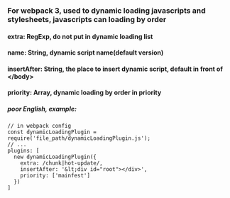 ### For webpack 3, used to dynamic loading javascripts and stylesheets, javascripts can loading by order

#### extra: RegExp, do not put in dynamic loading list
#### name: String, dynamic script name(default version)
#### insertAfter: String, the place to insert dynamic script, default in front of &lt;/body>
#### priority: Array, dynamic loading by order in priority

##### poor English, example:
```
// in webpack config
const dynamicLoadingPlugin = require('file_path/dynamicLoadingPlugin.js');
// ...
plugins: [
  new dynamicLoadingPlugin({
    extra: /chunk|hot-update/,
    insertAfter: '&lt;div id="root"></div>',
    priority: ['mainfest']
  })
]
```
